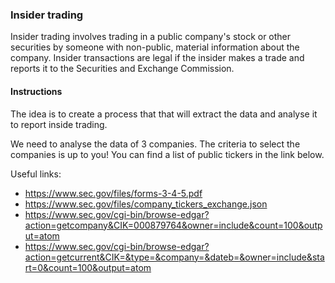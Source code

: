 ### Insider trading

Insider trading involves trading in a public company's stock or other securities by someone with non-public, material information about the company.
Insider transactions are legal if the insider makes a trade and reports it to the Securities and Exchange Commission.


#### Instructions
The idea is to create a process that that will extract the data and analyse it to report inside trading.

We need to analyse the data of 3 companies. The criteria to select the companies is up to you! You can find a list of public tickers in the link below.





Useful links:
- https://www.sec.gov/files/forms-3-4-5.pdf
- https://www.sec.gov/files/company_tickers_exchange.json
- https://www.sec.gov/cgi-bin/browse-edgar?action=getcompany&CIK=000879764&owner=include&count=100&output=atom
- https://www.sec.gov/cgi-bin/browse-edgar?action=getcurrent&CIK=&type=&company=&dateb=&owner=include&start=0&count=100&output=atom

